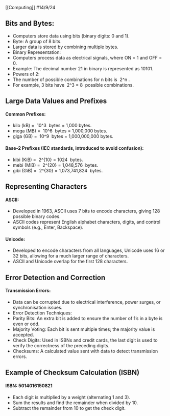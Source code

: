 [[Computing]]
#14/9/24
## Bits and Bytes:
- Computers store data using bits (binary digits: 0 and 1).
- Byte: A group of 8 bits.
- Larger data is stored by combining multiple bytes.
- Binary Representation:
- Computers process data as electrical signals, where ON = 1 and OFF = 0.
- Example: The decimal number 21 in binary is represented as 10101.
- Powers of 2:
- The number of possible combinations for n bits is  2^n .
- For example, 3 bits have  2^3 = 8  possible combinations.

## Large Data Values and Prefixes
#### Common Prefixes:
- kilo (kB) =  10^3  bytes = 1,000 bytes.
- mega (MB) =  10^6  bytes = 1,000,000 bytes.
- giga (GB) =  10^9  bytes = 1,000,000,000 bytes.
#### Base-2 Prefixes (IEC standards, introduced to avoid confusion):
- kibi (KiB) =  2^{10} = 1024  bytes.
- mebi (MiB) =  2^{20} = 1,048,576  bytes.
- gibi (GiB) =  2^{30} = 1,073,741,824  bytes.

## Representing Characters
#### ASCII:
- Developed in 1963, ASCII uses 7 bits to encode characters, giving 128 possible binary codes.
- ASCII codes represent English alphabet characters, digits, and control symbols (e.g., Enter, Backspace).
#### Unicode:
- Developed to encode characters from all languages, Unicode uses 16 or 32 bits, allowing for a much larger range of characters.
- ASCII and Unicode overlap for the first 128 characters.

## Error Detection and Correction
#### Transmission Errors:
- Data can be corrupted due to electrical interference, power surges, or synchronisation issues.
- Error Detection Techniques:
- Parity Bits: An extra bit is added to ensure the number of 1’s in a byte is even or odd.
- Majority Voting: Each bit is sent multiple times; the majority value is accepted.
- Check Digits: Used in ISBNs and credit cards, the last digit is used to verify the correctness of the preceding digits.
- Checksums: A calculated value sent with data to detect transmission errors.

## Example of Checksum Calculation (ISBN)
#### ISBN: 5014016150821
- Each digit is multiplied by a weight (alternating 1 and 3).
- Sum the results and find the remainder when divided by 10.
- Subtract the remainder from 10 to get the check digit.